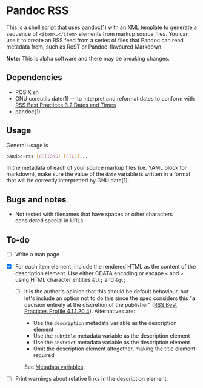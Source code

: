 # Pandoc RSS

This is a shell script that uses pandoc(1) with an XML template to
generate a sequence of `<item>…</item>` elements from markup source
files. You can use it to create an RSS feed from a series of files that
Pandoc can read metadata from, such as ReST or Pandoc-flavoured
Markdown.

**Note:** This is alpha software and there may be breaking changes.

## Dependencies

  - POSIX sh
  - GNU coreutils date(1) — to interpret and reformat dates to conform with
    [RSS Best Practices 3.2 Dates and Times](https://www.rssboard.org/rss-profile#data-types-datetime)
  - pandoc(1)

## Usage

General usage is

``` bash
pandoc-rss [OPTIONS] [FILE]...
```

In the metadata of each of your source markup files (i.e. YAML block
for markdown), make sure the value of the `date` variable is written
in a format that will be correctly interpretted by GNU date(1).

## Bugs and notes

  - Not tested with filenames that have spaces or other characters
    considered special in URLs.

## To-do

  - [ ] Write a man page

  - [x] For each item element, include the rendered HTML as the content
    of the description element. Use either CDATA encoding or escape
    `<` and `>` using HTML character entities `&lt;` and `&gt;`.

    - [ ] It is the author's opinion that this should be default
      behaviour, but let's include an option not to do this
      since the spec considers this "a decision entirely at
      the discretion of the publisher" ([RSS Best Practices Profile
      4.1.1.20.4](https://www.rssboard.org/rss-profile#element-channel-item-description)).
      Alternatives are:
      
      - Use the `description` metadata variable as the description element
      - Use the `subtitle` metadata variable as the description element
      - Use the `abstract` metadata variable as the description element
      - Omit the description element altogether, making the title
        element required

      See [Metadata
      variables](https://pandoc.org/MANUAL.html#metadata-variables).

  - [ ] Print warnings about relative links in the description
    element.
